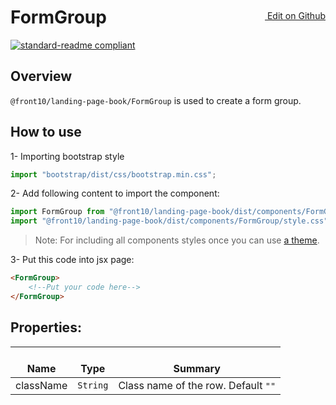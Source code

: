 <a style="float:right; margin-top: 30px;" target="_blank" href="https://github.com/front10/landing-page-book/edit/master/src/components/FormGroup/README.md"> <img width="15px;" src="https://assets-cdn.github.com/images/icons/emoji/unicode/270f.png"/> Edit on Github
</a>

# FormGroup

[![standard-readme compliant](https://img.shields.io/badge/standard--readme-OK-green.svg?style=flat-square)](https://github.com/RichardLitt/standard-readme)

## Overview
`@front10/landing-page-book/FormGroup` is used to create a form group.

## How to use
1- Importing bootstrap style

```js
import "bootstrap/dist/css/bootstrap.min.css";
```
2- Add following content to import the component:

```js
import FormGroup from "@front10/landing-page-book/dist/components/FormGroup";
import "@front10/landing-page-book/dist/components/FormGroup/style.css";
```

> Note: For including all components styles once you can use [a theme](https://github.com/front10/landing-page-book/wiki/Theming).

3- Put this code into jsx page:
```html
<FormGroup>
    <!--Put your code here-->
</FormGroup>
```

## Properties:

| </br>Name   | </br>Type | </br>Summary                                                                                 | 
| ------------| - | ------------------------------------------------------------------------------------------------------ |
| className      | `String` | Class name of the row. Default `""` |
